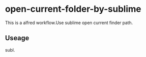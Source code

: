 # open-current-folder-by-sublime
This is a alfred workflow.Use sublime open current finder path.

## Useage
subl.
